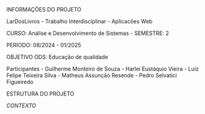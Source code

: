 INFORMAÇÕES DO PROJETO

LarDosLivros - Trabalho Interdisciplinar - Aplicacões Web

CURSO: Análise e Desenvolvimento de Sistemas - SEMESTRE: 2

PERIODO: 08/2024 - 01/2025

OBJETIVO ODS: Educação de qualidade

Participantes - Guilherme Monteiro de Souza - Harlei Eustáquio Vieira - Luiz Felipe Teixeira Silva - Matheus Assunção Resende - Pedro Selvatici Figueiredo

ESTRUTURA DO PROJETO

*CONTEXTO*


